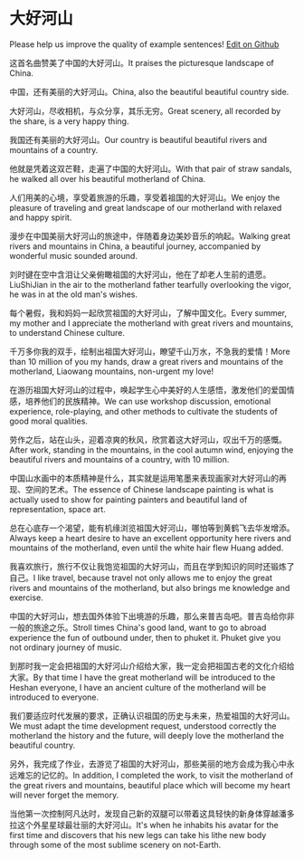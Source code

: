 # 大好河山

Please help us improve the quality of example sentences! [Edit on Github](https://github.com/jiyushe/jiyu-example-sentence-source/blob/main/chinese/dahaoheshan.md)

<p><span class="chinese">这首名曲赞美了中国的大好河山。</span><span class="english">It praises the picturesque landscape of China.</span></p>

<p><span class="chinese">中国，还有美丽的大好河山。</span><span class="english">China, also the beautiful beautiful country side.</span></p>

<p><span class="chinese">大好河山，尽收相机，与众分享，其乐无穷。</span><span class="english">Great scenery, all recorded by the share, is a very happy thing.</span></p>

<p><span class="chinese">我国还有美丽的大好河山。</span><span class="english">Our country is beautiful beautiful rivers and mountains of a country.</span></p>

<p><span class="chinese">他就是凭着这双芒鞋，走遍了中国的大好河山。</span><span class="english">With that pair of straw sandals, he walked all over his beautiful motherland of China.</span></p>

<p><span class="chinese">人们用美的心境，享受着旅游的乐趣，享受着祖国的大好河山。</span><span class="english">We enjoy the pleasure of traveling and great landscape of our motherland with relaxed and happy spirit.</span></p>

<p><span class="chinese">漫步在中国美丽大好河山的旅途中，伴随着身边美妙音乐的响起。</span><span class="english">Walking great rivers and mountains in China, a beautiful journey, accompanied by wonderful music sounded around.</span></p>

<p><span class="chinese">刘时键在空中含泪让父亲俯瞰祖国的大好河山，他在了却老人生前的遗愿。</span><span class="english">LiuShiJian in the air to the motherland father tearfully overlooking the vigor, he was in at the old man's wishes.</span></p>

<p><span class="chinese">每个暑假，我和妈妈一起欣赏祖国的大好河山，了解中国文化。</span><span class="english">Every summer, my mother and I appreciate the motherland with great rivers and mountains, to understand Chinese culture.</span></p>

<p><span class="chinese">千万多你我的双手，绘制出祖国大好河山，瞭望千山万水，不急我的爱情！</span><span class="english">More than 10 million of you my hands, draw a great rivers and mountains of the motherland, Liaowang mountains, non-urgent my love!</span></p>

<p><span class="chinese">在游历祖国大好河山的过程中，唤起学生心中美好的人生感悟，激发他们的爱国情感，培养他们的民族精神。</span><span class="english">We can use workshop discussion, emotional experience, role-playing, and other methods to cultivate the students of good moral qualities.</span></p>

<p><span class="chinese">劳作之后，站在山头，迎着凉爽的秋风，欣赏着这大好河山，叹出千万的感慨。</span><span class="english">After work, standing in the mountains, in the cool autumn wind, enjoying the beautiful rivers and mountains of a country, with 10 million.</span></p>

<p><span class="chinese">中国山水画中的本质精神是什么，其实就是运用笔墨来表现画家对大好河山的再现、空间的艺术。</span><span class="english">The essence of Chinese landscape painting is what is actually used to show for painting painters and beautiful land of representation, space art.</span></p>

<p><span class="chinese">总在心底存一个渴望，能有机缘浏览祖国大好河山，哪怕等到黄鹤飞去华发增添。</span><span class="english">Always keep a heart desire to have an excellent opportunity here rivers and mountains of the motherland, even until the white hair flew Huang added.</span></p>

<p><span class="chinese">我喜欢旅行，旅行不仅让我饱览祖国的大好河山，而且在学到知识的同时还锻炼了自己。</span><span class="english">I like travel, because travel not only allows me to enjoy the great rivers and mountains of the motherland, but also brings me knowledge and exercise.</span></p>

<p><span class="chinese">中国的大好河山，想去国外体验下出境游的乐趣，那么来普吉岛吧。普吉岛给你非一般的旅途之乐。</span><span class="english">Stroll times China's good land, want to go to abroad experience the fun of outbound under, then to phuket it. Phuket give you not ordinary journey of music.</span></p>

<p><span class="chinese">到那时我一定会把祖国的大好河山介绍给大家，我一定会把祖国古老的文化介绍给大家。</span><span class="english">By that time I have the great motherland will be introduced to the Heshan everyone, I have an ancient culture of the motherland will be introduced to everyone.</span></p>

<p><span class="chinese">我们要适应时代发展的要求，正确认识祖国的历史与未来，热爱祖国的大好河山。</span><span class="english">We must adapt the time development request, understood correctly the motherland the history and the future, will deeply love the motherland the beautiful country.</span></p>

<p><span class="chinese">另外，我完成了作业，去游览了祖国的大好河山，那些美丽的地方会成为我心中永远难忘的记忆的。</span><span class="english">In addition, I completed the work, to visit the motherland of the great rivers and mountains, beautiful place which will become my heart will never forget the memory.</span></p>

<p><span class="chinese">当他第一次控制阿凡达时，发现自己新的双腿可以带着这具轻快的新身体穿越潘多拉这个外星星球最壮丽的大好河山。</span><span class="english">It's when he inhabits his avatar for the first time and discovers that his new legs can take his lithe new body through some of the most sublime scenery on not-Earth.</span></p>

